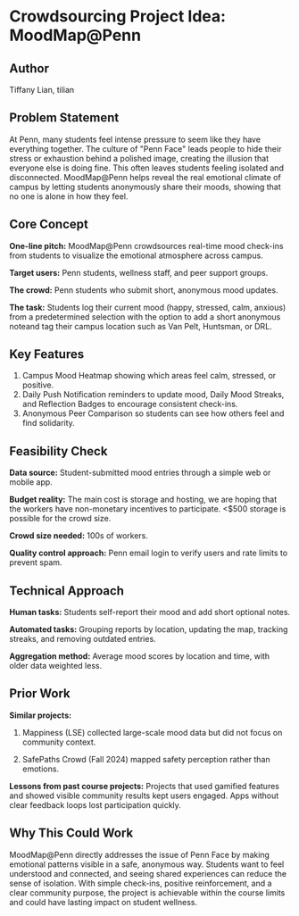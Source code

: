 # Crowdsourcing Project Idea: MoodMap@Penn

## Author

Tiffany Lian, tilian

## Problem Statement

At Penn, many students feel intense pressure to seem like they have everything together. The culture of "Penn Face" leads people to hide their stress or exhaustion behind a polished image, creating the illusion that everyone else is doing fine. This often leaves students feeling isolated and disconnected. MoodMap@Penn helps reveal the real emotional climate of campus by letting students anonymously share their moods, showing that no one is alone in how they feel.

## Core Concept

**One-line pitch:** MoodMap@Penn crowdsources real-time mood check-ins from students to visualize the emotional atmosphere across campus.

**Target users:** Penn students, wellness staff, and peer support groups.

**The crowd:** Penn students who submit short, anonymous mood updates.

**The task:** Students log their current mood (happy, stressed, calm, anxious) from a predetermined selection with the option to add a short anonymous noteand tag their campus location such as Van Pelt, Huntsman, or DRL.

## Key Features

1. Campus Mood Heatmap showing which areas feel calm, stressed, or positive.
2. Daily Push Notification reminders to update mood, Daily Mood Streaks, and Reflection Badges to encourage consistent check-ins.  
3. Anonymous Peer Comparison so students can see how others feel and find solidarity.

## Feasibility Check

**Data source:** Student-submitted mood entries through a simple web or mobile app.

**Budget reality:** The main cost is storage and hosting, we are hoping that the workers have non-monetary incentives to participate. <$500 storage is possible for the crowd size.

**Crowd size needed:** 100s of workers.

**Quality control approach:** Penn email login to verify users and rate limits to prevent spam.

## Technical Approach

**Human tasks:** Students self-report their mood and add short optional notes.

**Automated tasks:** Grouping reports by location, updating the map, tracking streaks, and removing outdated entries.

**Aggregation method:** Average mood scores by location and time, with older data weighted less.

## Prior Work

**Similar projects:**

1. Mappiness (LSE) collected large-scale mood data but did not focus on community context.

2. SafePaths Crowd (Fall 2024) mapped safety perception rather than emotions.

**Lessons from past course projects:** Projects that used gamified features and showed visible community results kept users engaged. Apps without clear feedback loops lost participation quickly.

## Why This Could Work

MoodMap@Penn directly addresses the issue of Penn Face by making emotional patterns visible in a safe, anonymous way. Students want to feel understood and connected, and seeing shared experiences can reduce the sense of isolation. With simple check-ins, positive reinforcement, and a clear community purpose, the project is achievable within the course limits and could have lasting impact on student wellness.
